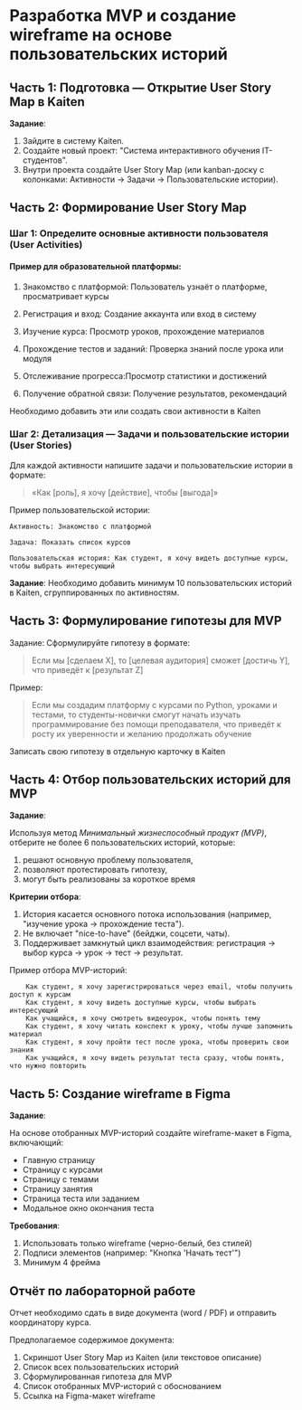 # Разработка MVP и создание wireframe на основе пользовательских историй

## Часть 1: Подготовка — Открытие User Story Map в Kaiten

**Задание**:

1. Зайдите в систему Kaiten.  
2. Создайте новый проект: "Система интерактивного обучения IT-студентов".  
3. Внутри проекта создайте User Story Map (или kanban-доску с колонками: Активности → Задачи → Пользовательские истории).

## Часть 2: Формирование User Story Map 

### Шаг 1: Определите основные активности пользователя (User Activities) 

#### Пример для образовательной платформы: 

1. Знакомство с платформой: Пользователь узнаёт о платформе, просматривает курсы

2. Регистрация и вход: Создание аккаунта или вход в систему
3. Изучение курса: Просмотр уроков, прохождение материалов
4. Прохождение тестов и заданий: Проверка знаний после урока или модуля
5. Отслеживание прогресса:Просмотр статистики и достижений
6. Получение обратной связи: Получение результатов, рекомендаций

Необходимо добавить эти или создать свои активности в Kaiten

### Шаг 2: Детализация — Задачи и пользовательские истории (User Stories)

Для каждой активности напишите задачи и пользовательские истории в формате:
> «Как [роль], я хочу [действие], чтобы [выгода]» 

Пример пользовательской истории:

```
Активность: Знакомство с платформой

Задача: Показать список курсов

Пользовательская история: Как студент, я хочу видеть доступные курсы, чтобы выбрать интересующий
```

**Задание**:
Необходимо добавить минимум 10 пользовательских историй в Kaiten, сгруппированных по активностям.

## Часть 3: Формулирование гипотезы для MVP

Задание: Сформулируйте гипотезу в формате:

> Если мы [сделаем X], то [целевая аудитория] сможет [достичь Y], что приведёт к [результат Z]

Пример: 
> Если мы создадим платформу с курсами по Python, уроками и тестами, то студенты-новички смогут начать изучать программирование без помощи преподавателя, что приведёт к росту их уверенности и желанию продолжать обучение

Записать свою гипотезу в отдельную карточку в Kaiten

## Часть 4: Отбор пользовательских историй для MVP

**Задание**:

Используя метод *Минимальный жизнеспособный продукт (MVP)*, отберите не более 6 пользовательских историй, которые:   

1. решают основную проблему пользователя,  
2. позволяют протестировать гипотезу,  
3. могут быть реализованы за короткое время


**Критерии отбора**:

1. История касается основного потока использования (например, "изучение урока → прохождение теста").
2. Не включает "nice-to-have" (бейджи, соцсети, чаты).
3. Поддерживает замкнутый цикл взаимодействия: регистрация → выбор курса → урок → тест → результат.


Пример отбора MVP-историй: 

```
    Как студент, я хочу зарегистрироваться через email, чтобы получить доступ к курсам  
    Как студент, я хочу видеть доступные курсы, чтобы выбрать интересующий  
    Как учащийся, я хочу смотреть видеоурок, чтобы понять тему  
    Как студент, я хочу читать конспект к уроку, чтобы лучше запомнить материал  
    Как студент, я хочу пройти тест после урока, чтобы проверить свои знания  
    Как учащийся, я хочу видеть результат теста сразу, чтобы понять, что нужно повторить
```

## Часть 5: Создание wireframe в Figma

**Задание**:
    
На основе отобранных MVP-историй создайте wireframe-макет в Figma, включающий: 
- Главную страницу
- Страницу с курсами
- Страницу с темами
- Страницу занятия
- Страница теста или заданием
- Модальное окно окончания теста 
         

**Требования**: 
1. Использовать только wireframe (черно-белый, без стилей)
2. Подписи элементов (например: "Кнопка 'Начать тест'")
3. Минимум 4 фрейма
    
## Отчёт по лабораторной работе 

Отчет необходимо сдать в виде документа (word / PDF) и отправить координатору курса.

Предполагаемое содержимое документа:

1. Скриншот User Story Map из Kaiten (или текстовое описание)
2. Список всех пользовательских историй
3. Сформулированная гипотеза для MVP
4. Список отобранных MVP-историй с обоснованием
5. Ссылка на Figma-макет wireframe
